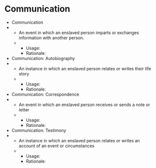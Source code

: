 # Communication

* Communication
*
  * An event in which an enslaved person imparts or exchanges information with another person.
  *
    * Usage:
    * Rationale:
* Communication: Autobiography
*
  * An instance in which an enslaved person relates or writes their life story
  *
    * Usage:
    * Rationale:
* Communication: Correspondence
*
  * An event in which an enslaved person receives or sends a note or letter
  *
    * Usage:
    * Rationale:
* Communication: Testimony
*
  * An instance in which an enslaved person relates or writes an account of an event or circumstances
  *
    * Usage:
    * Rationale:
